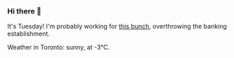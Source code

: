 ### Hi there :wave:

It's Tuesday! I'm probably working for [this bunch](https://github.com/kohofinancial), overthrowing the banking establishment.

Weather in Toronto: sunny, at -3°C.
